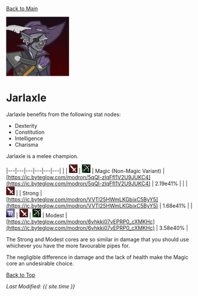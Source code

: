 [Back to Main](index.md)

![Profile Picture](images/portraits/Jarlaxle.png)

# Jarlaxle

Jarlaxle benefits from the following stat nodes:
* Dexterity
* Constitution
* Intelligence
* Charisma

Jarlaxle is a melee champion.

|---|---|---|---|---|---|
|   | ![Melee Icon](images/melee.png) | ![Ranged Icon](images/ranged.png) | Magic (Non-Magic Variant) | [https://ic.byteglow.com/modron/5qQI-zlqFfl1V2U9JUKC4](https://ic.byteglow.com/modron/5qQI-zlqFfl1V2U9JUKC4) | 2.19e41% |
|   | ![Melee Icon](images/melee.png) |   | Strong | [https://ic.byteglow.com/modron/VVTl25HWmLKGbixC5ByY5](https://ic.byteglow.com/modron/VVTl25HWmLKGbixC5ByY5) | 1.68e41% |
| ![Magic Icon](images/magic.png) | ![Melee Icon](images/melee.png) | ![Ranged Icon](images/ranged.png) | Modest | [https://ic.byteglow.com/modron/6vhkki07vEPRP0_cXMKHc](https://ic.byteglow.com/modron/6vhkki07vEPRP0_cXMKHc) | 3.58e40% |

The Strong and Modest cores are so similar in damage that you should use whichever you have the more favourable pipes for.

The negligible difference in damage and the lack of health make the Magic core an undesirable choice.

[Back to Top](#top)

*Last Modified: {{ site.time }}*